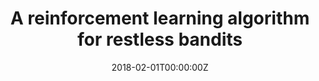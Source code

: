 ---
title: "A reinforcement learning algorithm for restless bandits"
authors:
- admin
- Vivek Borkar
date: "2018-02-01T00:00:00Z"

# Publication type.
# Legend: 0 = Uncategorized; 1 = Conference paper; 2 = Journal article;
# 3 = Preprint / Working Paper; 4 = Report; 5 = Book; 6 = Book section;
# 7 = Thesis; 8 = Patent
publication_types: ["1"]

# Publication name and optional abbreviated publication name.
publication: "Indian Control Conference"
publication_short: "ICC 18"


links:
url_pdf: https://ieeexplore.ieee.org/document/8307959

---